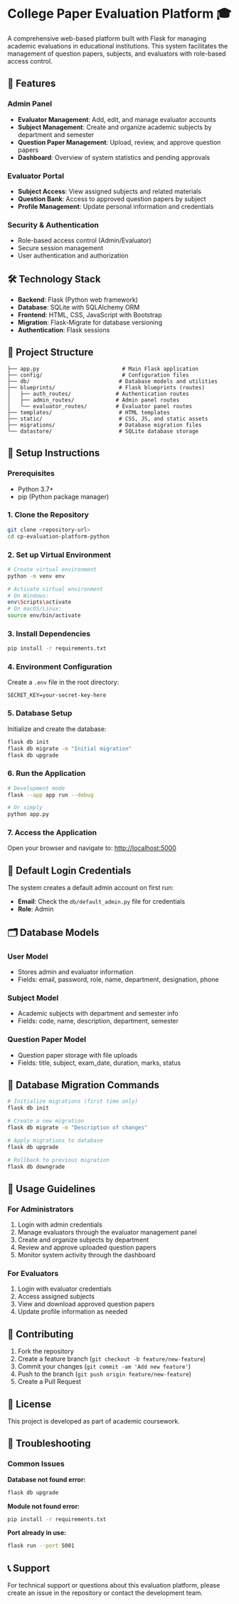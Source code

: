 # College Paper Evaluation Platform 🎓

A comprehensive web-based platform built with Flask for managing academic evaluations in educational institutions. This system facilitates the management of question papers, subjects, and evaluators with role-based access control.

## 🚀 Features

### Admin Panel
- **Evaluator Management**: Add, edit, and manage evaluator accounts
- **Subject Management**: Create and organize academic subjects by department and semester
- **Question Paper Management**: Upload, review, and approve question papers
- **Dashboard**: Overview of system statistics and pending approvals

### Evaluator Portal
- **Subject Access**: View assigned subjects and related materials
- **Question Bank**: Access to approved question papers by subject
- **Profile Management**: Update personal information and credentials

### Security & Authentication
- Role-based access control (Admin/Evaluator)
- Secure session management
- User authentication and authorization

## 🛠️ Technology Stack

- **Backend**: Flask (Python web framework)
- **Database**: SQLite with SQLAlchemy ORM
- **Frontend**: HTML, CSS, JavaScript with Bootstrap
- **Migration**: Flask-Migrate for database versioning
- **Authentication**: Flask sessions

## 📁 Project Structure

```
├── app.py                          # Main Flask application
├── config/                         # Configuration files
├── db/                            # Database models and utilities
├── blueprints/                    # Flask blueprints (routes)
│   ├── auth_routes/              # Authentication routes
│   ├── admin_routes/             # Admin panel routes
│   └── evaluator_routes/         # Evaluator panel routes
├── templates/                     # HTML templates
├── static/                        # CSS, JS, and static assets
├── migrations/                    # Database migration files
└── datastore/                     # SQLite database storage
```

## 🔧 Setup Instructions

### Prerequisites
- Python 3.7+
- pip (Python package manager)

### 1. Clone the Repository
```bash
git clone <repository-url>
cd cp-evaluation-platform-python
```

### 2. Set up Virtual Environment
```bash
# Create virtual environment
python -m venv env

# Activate virtual environment
# On Windows:
env\Scripts\activate
# On macOS/Linux:
source env/bin/activate
```

### 3. Install Dependencies
```bash
pip install -r requirements.txt
```

### 4. Environment Configuration
Create a `.env` file in the root directory:
```env
SECRET_KEY=your-secret-key-here
```

### 5. Database Setup
Initialize and create the database:
```bash
flask db init
flask db migrate -m "Initial migration"
flask db upgrade
```

### 6. Run the Application
```bash
# Development mode
flask --app app run --debug

# Or simply
python app.py
```

### 7. Access the Application
Open your browser and navigate to: [http://localhost:5000](http://localhost:5000)

## 👥 Default Login Credentials

The system creates a default admin account on first run:
- **Email**: Check the `db/default_admin.py` file for credentials
- **Role**: Admin

## 🗂️ Database Models

### User Model
- Stores admin and evaluator information
- Fields: email, password, role, name, department, designation, phone

### Subject Model  
- Academic subjects with department and semester info
- Fields: code, name, description, department, semester

### Question Paper Model
- Question paper storage with file uploads
- Fields: title, subject, exam_date, duration, marks, status

## 🔄 Database Migration Commands

```bash
# Initialize migrations (first time only)
flask db init

# Create a new migration
flask db migrate -m "Description of changes"

# Apply migrations to database
flask db upgrade

# Rollback to previous migration
flask db downgrade
```

## 📝 Usage Guidelines

### For Administrators
1. Login with admin credentials
2. Manage evaluators through the evaluator management panel
3. Create and organize subjects by department
4. Review and approve uploaded question papers
5. Monitor system activity through the dashboard

### For Evaluators
1. Login with evaluator credentials
2. Access assigned subjects
3. View and download approved question papers
4. Update profile information as needed

## 🤝 Contributing

1. Fork the repository
2. Create a feature branch (`git checkout -b feature/new-feature`)
3. Commit your changes (`git commit -am 'Add new feature'`)
4. Push to the branch (`git push origin feature/new-feature`)
5. Create a Pull Request

## 📄 License

This project is developed as part of academic coursework.

## 🐛 Troubleshooting

### Common Issues

**Database not found error:**
```bash
flask db upgrade
```

**Module not found error:**
```bash
pip install -r requirements.txt
```

**Port already in use:**
```bash
flask run --port 5001
```

## 📞 Support

For technical support or questions about this evaluation platform, please create an issue in the repository or contact the development team.
